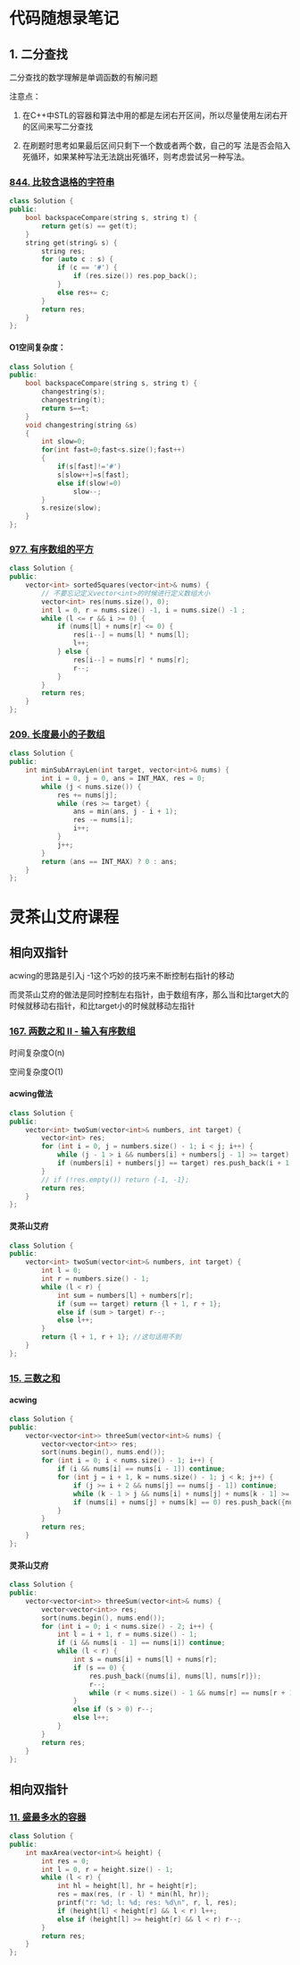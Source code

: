 # 代码随想录笔记

## 1. 二分查找

二分查找的数学理解是单调函数的有解问题

注意点：

1. 在C++中STL的容器和算法中用的都是左闭右开区间，所以尽量使用左闭右开的区间来写二分查找

2. 在刷题时思考如果最后区间只剩下一个数或者两个数，自己的写 法是否会陷入死循环，如果某种写法无法跳出死循环，则考虑尝试另一种写法。



### [844. 比较含退格的字符串](https://leetcode.cn/problems/backspace-string-compare/)

```cpp
class Solution {
public:
    bool backspaceCompare(string s, string t) {
        return get(s) == get(t);
    }
    string get(string& s) {
        string res;
        for (auto c : s) {
            if (c == '#') {
                if (res.size()) res.pop_back();
            }
            else res+= c;
        }
        return res;
    }
};
```

#### O1空间复杂度：

```cpp
class Solution {
public:
    bool backspaceCompare(string s, string t) {
        changestring(s);
        changestring(t);
        return s==t;
    }
    void changestring(string &s)
    {
        int slow=0;
        for(int fast=0;fast<s.size();fast++)
        {
            if(s[fast]!='#')
            s[slow++]=s[fast];
            else if(slow!=0)
                slow--;
        }
        s.resize(slow);
    }
};

```

### [977. 有序数组的平方](https://leetcode.cn/problems/squares-of-a-sorted-array/)

```cpp
class Solution {
public:
    vector<int> sortedSquares(vector<int>& nums) {
        // 不要忘记定义vector<int>的时候进行定义数组大小
        vector<int> res(nums.size(), 0);
        int l = 0, r = nums.size() -1, i = nums.size() -1 ;
        while (l <= r && i >= 0) {
            if (nums[l] + nums[r] <= 0) {
                res[i--] = nums[l] * nums[l];
                l++;
            } else {
                res[i--] = nums[r] * nums[r];
                r--;
            }
        }
        return res;
    }
};
```



### [209. 长度最小的子数组](https://leetcode.cn/problems/minimum-size-subarray-sum/)

```cpp
class Solution {
public:
    int minSubArrayLen(int target, vector<int>& nums) {
        int i = 0, j = 0, ans = INT_MAX, res = 0;
        while (j < nums.size()) {
            res += nums[j];
            while (res >= target) {
                ans = min(ans, j - i + 1);
                res -= nums[i];
                i++;
            }
            j++;
        }
        return (ans == INT_MAX) ? 0 : ans;
    }
};
```

# 灵茶山艾府课程

## 相向双指针

acwing的思路是引入j -1这个巧妙的技巧来不断控制右指针的移动

而灵茶山艾府的做法是同时控制左右指针，由于数组有序，那么当和比target大的时候就移动右指针，和比target小的时候就移动左指针





### [167. 两数之和 II - 输入有序数组](https://leetcode.cn/problems/two-sum-ii-input-array-is-sorted/)

时间复杂度O(n)

空间复杂度O(1)





#### acwing做法

```cpp
class Solution {
public:
    vector<int> twoSum(vector<int>& numbers, int target) {
        vector<int> res;
        for (int i = 0, j = numbers.size() - 1; i < j; i++) {
            while (j - 1 > i && numbers[i] + numbers[j - 1] >= target) j--;
            if (numbers[i] + numbers[j] == target) res.push_back(i + 1), res.push_back(j + 1); 
        }
        // if (!res.empty()) return {-1, -1};
        return res;
    }
};
```

#### 灵茶山艾府

```cpp
class Solution {
public:
    vector<int> twoSum(vector<int>& numbers, int target) {
        int l = 0;
        int r = numbers.size() - 1;
        while (l < r) {
            int sum = numbers[l] + numbers[r];
            if (sum == target) return {l + 1, r + 1};
            else if (sum > target) r--;
            else l++;
        }
        return {l + 1, r + 1}; //这句话用不到
    }
};
```



### [15. 三数之和](https://leetcode.cn/problems/3sum/)

#### acwing

```cpp
class Solution {
public:
    vector<vector<int>> threeSum(vector<int>& nums) {
        vector<vector<int>> res;
        sort(nums.begin(), nums.end());
        for (int i = 0; i < nums.size() - 1; i++) {
            if (i && nums[i] == nums[i - 1]) continue;
            for (int j = i + 1, k = nums.size() - 1; j < k; j++) {
                if (j >= i + 2 && nums[j] == nums[j - 1]) continue;
                while (k - 1 > j && nums[i] + nums[j] + nums[k - 1] >= 0) k--;
                if (nums[i] + nums[j] + nums[k] == 0) res.push_back({nums[i], nums[j], nums[k]});
            }
        }
        return res;
    }
}; 
```



#### 灵茶山艾府



```cpp
class Solution {
public:
    vector<vector<int>> threeSum(vector<int>& nums) {
        vector<vector<int>> res;
        sort(nums.begin(), nums.end());
        for (int i = 0; i < nums.size() - 2; i++) {
            int l = i + 1, r = nums.size() - 1;
            if (i && nums[i - 1] == nums[i]) continue;
            while (l < r) {
                int s = nums[i] + nums[l] + nums[r];
                if (s == 0) {
                    res.push_back({nums[i], nums[l], nums[r]});
                    r--;
                    while (r < nums.size() - 1 && nums[r] == nums[r + 1]) r--;
                }
                else if (s > 0) r--;
                else l++;
            }
        }
        return res;
    }
};
```





## 相向双指针 

### [11. 盛最多水的容器](https://leetcode.cn/problems/container-with-most-water/)

```cpp
class Solution {
public:
    int maxArea(vector<int>& height) {
        int res = 0;
        int l = 0, r = height.size() - 1;
        while (l < r) {
            int hl = height[l], hr = height[r];
            res = max(res, (r - l) * min(hl, hr));
            printf("r: %d; l: %d; res: %d\n", r, l, res);
            if (height[l] < height[r] && l < r) l++;
            else if (height[l] >= height[r] && l < r) r--;
        }
        return res;
    }
};
```

